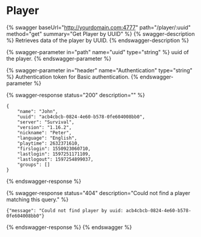 # Player

{% swagger baseUrl="http://yourdomain.com:4777" path="/player/:uuid" method="get" summary="Get Player by UUID" %}
{% swagger-description %}
Retrieves data of the player by UUID.
{% endswagger-description %}

{% swagger-parameter in="path" name="uuid" type="string" %}
uuid of the player.
{% endswagger-parameter %}

{% swagger-parameter in="header" name="Authentication" type="string" %}
Authentication token for Basic authentication.
{% endswagger-parameter %}

{% swagger-response status="200" description="" %}
```
{
    "name": "John",
    "uuid": "acb4cbcb-0824-4e60-b578-0fe604008bb0",
    "server": "Survival",
    "version": "1.16.2",
    "nickname": "Peter",
    "language": "English",
    "playtime": 2632371610,
    "firslogin": 1550923060710,
    "lastlogin": 1597251171109,
    "lastlogout": 1597254899037,
    "groups": []
}
```
{% endswagger-response %}

{% swagger-response status="404" description="Could not find a player matching this query." %}
```
{"message": "Could not find player by uuid: acb4cbcb-0824-4e60-b578-0fe604008bb0"}
```
{% endswagger-response %}
{% endswagger %}

